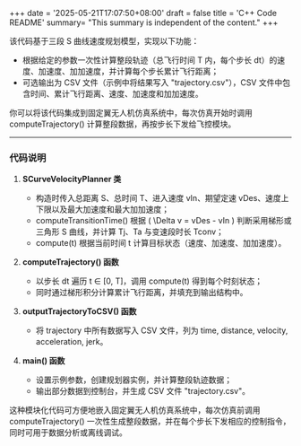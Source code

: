 +++
date = '2025-05-21T17:07:50+08:00'
draft = false
title = 'C++ Code README'
summary= "This summary is independent of the content."
+++

该代码基于三段 S 曲线速度规划模型，实现以下功能：

- 根据给定的参数一次性计算整段轨迹（总飞行时间 T 内，每个步长 dt）的速度、加速度、加加速度，并计算每个步长累计飞行距离；
- 可选输出为 CSV 文件（示例中将结果写入 "trajectory.csv"），CSV 文件中包含时间、累计飞行距离、速度、加速度和加加速度。

你可以将该代码集成到固定翼无人机仿真系统中，每次仿真开始时调用 computeTrajectory() 计算整段数据，再按步长下发给飞控模块。


---

### 代码说明

1. **SCurveVelocityPlanner 类**  
   - 构造时传入总距离 S、总时间 T、进入速度 vIn、期望定速 vDes、速度上下限以及最大加速度和最大加加速度；
   - computeTransitionTime() 根据 \( \Delta v = vDes - vIn \) 判断采用梯形或三角形 S 曲线，并计算 Tj、Ta 与变速段时长 Tconv；
   - compute(t) 根据当前时间 t 计算目标状态（速度、加速度、加加速度）。

2. **computeTrajectory() 函数**  
   - 以步长 dt 遍历 t ∈ [0, T]，调用 compute(t) 得到每个时刻状态；
   - 同时通过梯形积分计算累计飞行距离，并填充到输出结构中。

3. **outputTrajectoryToCSV() 函数**  
   - 将 trajectory 中所有数据写入 CSV 文件，列为 time, distance, velocity, acceleration, jerk。

4. **main() 函数**  
   - 设置示例参数，创建规划器实例，并计算整段轨迹数据；
   - 输出部分数据到控制台，并生成 CSV 文件 "trajectory.csv"。

这种模块化代码可方便地嵌入固定翼无人机仿真系统中，每次仿真前调用 computeTrajectory() 一次性生成整段数据，并在每个步长下发相应的控制指令，同时可用于数据分析或离线调试。
